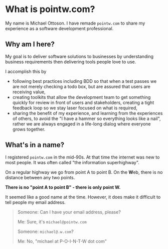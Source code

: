# What is pointw.com?

My name is Michael Ottoson.  I have remade `pointw.com` to share my experience as a software development professional.

## Why am I here?
My goal is to deliver software solutions to businesses by understanding business requirements then delivering tools people love to use.

I accomplish this by

* following best practices including BDD so that when a test passes we are not merely checking a todo box, but are
  assured that users are receiving value,
* creating toolkits that allow the development team to get something quickly for review in front of users and
  stakeholders, creating a tight feedback loop so we stay laser focused on what is required,
* sharing the benefit of my experience, and learning from the experiences of others, to avoid the "I have a hammer so
  everything looks like a nail", rather we are always engaged in a life-long dialog where everyone grows together.

## What's in a name?

I registered `pointw.com` in the mid-90s.  At that time the internet was new to most people.  It was often called "the information superhighway".

<centered-image src="/img/information-superhighway.png" width="300" rounded />

On a regular highway we go from point A to point B.  On the **W**eb, there is no distance between any two points.  

**There is no "point A to point B" - there is only point W.**

It seemed like a good name at the time.  However, it does make it difficult to tell people my email address.

> Someone:  Can I have your email address, please?
> 
> Me: Sure, it's `michael@pointw.com`
>
> Someone: `michael@.w.com`?
>
> Me: No, "michael at P-O-I-N-T-W dot com"
